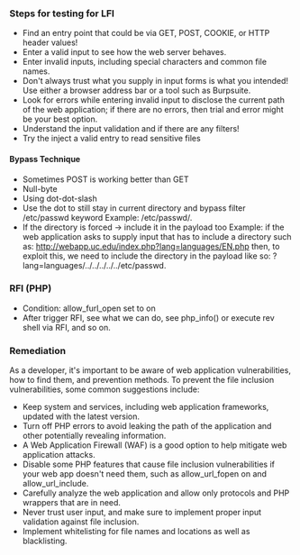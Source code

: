 ### Steps for testing for LFI

- Find an entry point that could be via GET, POST, COOKIE, or HTTP header values!
- Enter a valid input to see how the web server behaves.
- Enter invalid inputs, including special characters and common file names.
- Don't always trust what you supply in input forms is what you intended! Use either a browser address bar or a tool such as Burpsuite.
- Look for errors while entering invalid input to disclose the current path of the web application; if there are no errors, then trial and error might be your best option.
- Understand the input validation and if there are any filters!
- Try the inject a valid entry to read sensitive files

#### Bypass Technique
- Sometimes POST is working better than GET
- Null-byte
- Using dot-dot-slash
- Use the dot to still stay in current directory and bypass filter /etc/passwd keyword
Example: /etc/passwd/.
- If the directory is forced -> include it in the payload too
Example: if the web application asks to supply input that has to include a directory such as: http://webapp.uc.edu/index.php?lang=languages/EN.php then, to exploit this, we need to include the directory in the payload like so: ?lang=languages/../../../../../etc/passwd.

### RFI (PHP)
- Condition: allow_furl_open set to on 
- After trigger RFI, see what we can do, see php_info() or execute rev shell via RFI, and so on.

### Remediation
As a developer, it's important to be aware of web application vulnerabilities, how to find them, and prevention methods. To prevent the file inclusion vulnerabilities, some common suggestions include:
- Keep system and services, including web application frameworks, updated with the latest version.
- Turn off PHP errors to avoid leaking the path of the application and other potentially revealing information.
- A Web Application Firewall (WAF) is a good option to help mitigate web application attacks.
- Disable some PHP features that cause file inclusion vulnerabilities if your web app doesn't need them, such as allow_url_fopen on and allow_url_include.
- Carefully analyze the web application and allow only protocols and PHP wrappers that are in need.
- Never trust user input, and make sure to implement proper input validation against file inclusion.
- Implement whitelisting for file names and locations as well as blacklisting.

